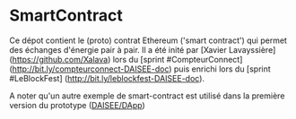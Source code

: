 # SmartContract

Ce dépot contient le (proto) contrat Ethereum ('smart contract') qui permet des échanges d'énergie pair à pair. Il a été inité par [Xavier Lavayssière] (https://github.com/Xalava) lors du [sprint #CompteurConnect] (http://bit.ly/compteurconnect-DAISEE-doc) puis enrichi lors du [sprint #LeBlockFest] (http://bit.ly/leblockfest-DAISEE-doc).

A noter qu'un autre exemple de smart-contract est utilisé dans la première version du prototype ([DAISEE/DApp](https://github.com/DAISEE/DApp))
